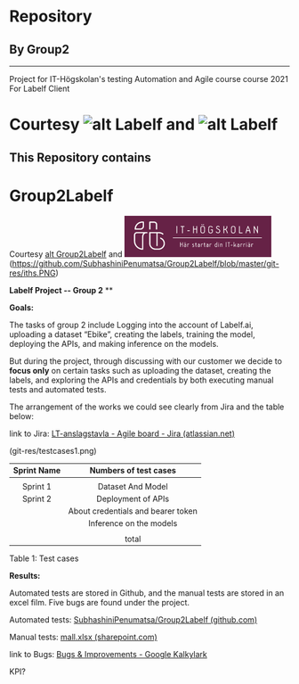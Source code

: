 # Repository    
## By Group2
------------------------------------------------------------------------
Project for IT-Högskolan's testing Automation and Agile course course 2021 For Labelf Client


Courtesy  ![alt Labelf](https://github.com/SubhashiniPenumatsa/Group2Labelf/blob/master/git-res/labelf.png) and ![alt Labelf](https://github.com/SubhashiniPenumatsa/Group2Labelf/blob/master/git-res/iths.PNG)
=========================================================================
## This Repository contains 



# Group2Labelf

Courtesy  [alt Group2Labelf](git-res/labelf.png) and ![alt petclinic-junit](git-res/iths.png)
(https://github.com/SubhashiniPenumatsa/Group2Labelf/blob/master/git-res/iths.PNG)

**Labelf Project -- Group 2**
**


**Goals:**

The tasks of group 2 include Logging into the account of Labelf.ai, uploading a dataset “Ebike”, creating the labels, training the model, deploying the APIs, and making inference on the models.

But during the project, through discussing with our customer we decide to **focus only** on certain tasks such as uploading the dataset, creating the labels, and exploring the APIs and credentials by both executing manual tests and automated tests.

The arrangement of the works we could see clearly from Jira and the table below:

link to Jira: [LT-anslagstavla - Agile board - Jira (atlassian.net)]( )

(git-res/testcases1.png) 


|Sprint Name|Numbers of test cases|
| :-: | :-: |
|     |     |Manual     |Robot Framework       |Postman       |Jmeter         |Total|
|   Sprint 1|Dataset And Model                 |3             |1              |     |
|   Sprint 2|Deployment of APIs                |3             |1              |1    |
|   |About credentials and bearer token        |2             |2              |3    |
|   |Inference on the models                   |3             |3             |1    |
||          |Manual     |Robot Framework       |Postman       |Jmeter         |Total|
||total     |11         |4                     |7             |1              |23|


Table 1: Test cases

**Results:**

Automated tests are stored in Github, and the manual tests are stored in an excel film. Five bugs are found under the project. 

Automated tests: [SubhashiniPenumatsa/Group2Labelf (github.com)](https://github.com/SubhashiniPenumatsa/Group2Labelf)

Manual tests: [mall.xlsx (sharepoint.com)]( )

link to Bugs: [Bugs & Improvements - Google Kalkylark]( l )

KPI?

